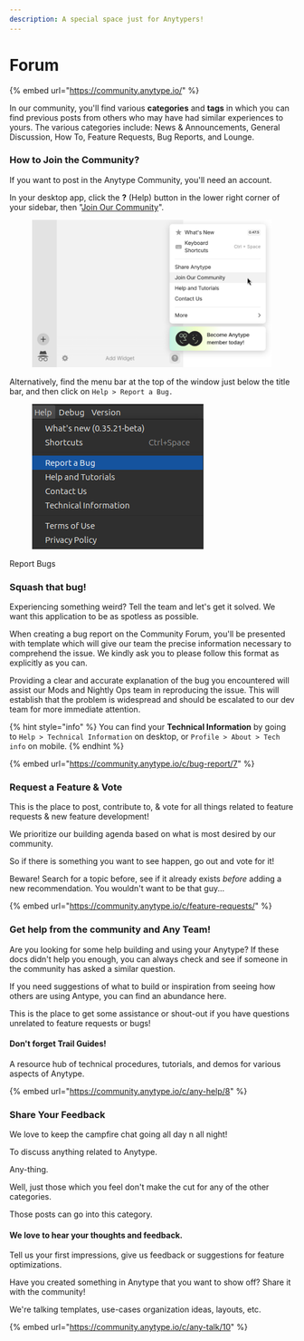 ```yaml
---
description: A special space just for Anytypers!
---
```


# Forum

{% embed url="https://community.anytype.io/" %}

In our community, you'll find various **categories** and **tags** in which you can find previous posts from others who may have had similar experiences to yours. The various categories include: News & Announcements, General Discussion, How To, Feature Requests, Bug Reports, and Lounge.

### How to Join the Community?

If you want to post in the Anytype Community, you'll need an account.

In your desktop app, click the **?** (Help) button in the lower right corner of your sidebar, then "[Join Our Community](https://community.anytype.io/invites/sig5xTU4ZZ)".

<figure><img src="../../.gitbook/assets/image (225).png" alt="" width="563"><figcaption></figcaption></figure>

Alternatively, find the menu bar at the top of the window just below the title bar, and then click on `Help > Report a Bug.`

<figure><img src="../../.gitbook/assets/image (45) (1).png" alt=""><figcaption></figcaption></figure>

Report Bugs

### Squash that bug!

Experiencing something weird? Tell the team and let's get it solved. We want this application to be as spotless as possible.

When creating a bug report on the Community Forum, you'll be presented with template which will give our team the precise information necessary to comprehend the issue. We kindly ask you to please follow this format as explicitly as you can.

Providing a clear and accurate explanation of the bug you encountered will assist our Mods and Nightly Ops team in reproducing the issue. This will establish that the problem is widespread and should be escalated to our dev team for more immediate attention.

{% hint style="info" %}
You can find your **Technical Information** by going to `Help > Technical Information` on desktop, or `Profile > About > Tech info` on mobile.
{% endhint %}

{% embed url="https://community.anytype.io/c/bug-report/7" %}

### Request a Feature & Vote

This is the place to post, contribute to, & vote for all things related to feature requests & new feature development!&#x20;

We prioritize our building agenda based on what is most desired by our community.&#x20;

So if there is something you want to see happen, go out and vote for it!

Beware! Search for a topic before, see if it already exists _before_ adding a new recommendation. You wouldn't want to be that guy...

{% embed url="https://community.anytype.io/c/feature-requests/" %}

### Get help from the community and Any Team!

Are you looking for some help building and using your Anytype? If these docs didn't help you enough, you can always check and see if someone in the community has asked a similar question.&#x20;

If you need suggestions of what to build or inspiration from seeing how others are using Antype, you can find an abundance here.&#x20;

This is the place to get some assistance or shout-out if you have questions unrelated to feature requests or bugs!

#### Don't forget Trail Guides!

A resource hub of technical procedures, tutorials, and demos for various aspects of Anytype.

{% embed url="https://community.anytype.io/c/any-help/8" %}

### Share Your Feedback

We love to keep the campfire chat going all day n all night!

To discuss anything related to Anytype.

Any-thing.

Well, just those which you feel don't make the cut for any of the other categories.

Those posts can go into this category.

#### We love to hear your thoughts and feedback.

Tell us your first impressions, give us feedback or suggestions for feature optimizations.

Have you created something in Anytype that you want to show off? Share it with the community!

We're talking templates, use-cases organization ideas, layouts, etc.

{% embed url="https://community.anytype.io/c/any-talk/10" %}
